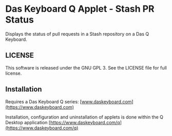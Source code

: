 # Das Keyboard Q Applet - Stash PR Status
Displays the status of pull requests in a Stash repository on a Das Q Keyboard.

## LICENSE
This software is released under the GNU GPL 3. See the LICENSE file for full license.

## Installation
Requires a Das Keyboard Q series: [www.daskeyboard.com](https://www.daskeyboard.com)

Installation, configuration and uninstallation of applets is done within the Q Desktop application [https://www.daskeyboard.com/q](https://www.daskeyboard.com/q)